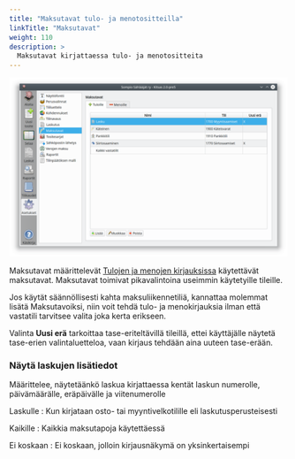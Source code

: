 ```yaml
---
title: "Maksutavat tulo- ja menotositteilla"
linkTitle: "Maksutavat"
weight: 110
description: >
  Maksutavat kirjattaessa tulo- ja menotositteita
---
```


![](/img/fi/asetukset/maksutavat.png)

Maksutavat määrittelevät [Tulojen ja menojen kirjauksissa](../../kirjaus/menotulo/) käytettävät maksutavat. Maksutavat toimivat pikavalintoina useimmin käytetyille tileille.

Jos käytät säännöllisesti kahta maksuliikennetiliä, kannattaa molemmat lisätä Maksutavoiksi, niin voit tehdä tulo- ja menokirjauksia ilman että vastatili tarvitsee valita joka kerta erikseen.

Valinta **Uusi erä** tarkoittaa tase-eriteltävillä tileillä, ettei käyttäjälle näytetä tase-erien valintaluetteloa, vaan kirjaus tehdään aina uuteen tase-erään.

### Näytä laskujen lisätiedot

Määrittelee, näytetäänkö laskua kirjattaessa kentät laskun numerolle, päivämäärälle, eräpäivälle ja viitenumerolle

Laskulle
: Kun kirjataan osto- tai myyntivelkotilille eli laskutusperusteisesti

Kaikille
: Kaikkia maksutapoja käytettäessä

Ei koskaan
: Ei koskaan, jolloin kirjausnäkymä on yksinkertaisempi

